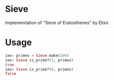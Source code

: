 # Sieve

Implementation of "Sieve of Eratosthenes" by Elixir.

# Usage

```elixir
iex> primes = Sieve.make(100)
iex> Sieve.is_prime?(3, primes)
true
iex> Sieve.is_prime?(8, primes)
false
```
